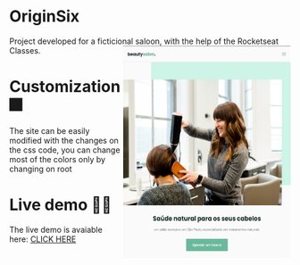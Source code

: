 # OriginSix

Project developed for a ficticional saloon, with the help of the Rocketseat Classes.
<img align="right" src="./assets/Screenshot.png" width="300" height="380" />

# Customization 🎆
The site can be easily modified with the changes on the css code, you can change most of the colors only by changing on root

# Live demo 👨‍💻
The live demo is avaiable here: [CLICK HERE](https://jravolio.github.io/OriginSix/)
